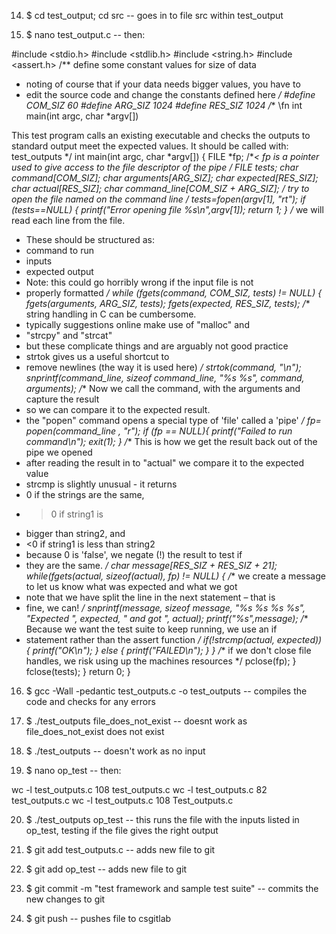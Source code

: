 14. $ cd test_output; cd src -- goes in to file src within test_output

15. $ nano test_output.c -- then: 

#include <stdio.h>
#include <stdlib.h>
#include <string.h>
#include <assert.h>
/** define some constant values for size of data
* noting of course that if your data needs bigger values, you have to
* edit the source code and change the constants defined here
*/
#define COM_SIZ 60
#define ARG_SIZ 1024
#define RES_SIZ 1024
/** \fn int main(int argc, char *argv[])

 This test program calls an existing executable and checks the
 outputs to standard output meet the expected values.
 It should be called with:
 test_outputs <filename which contains test definitions>
*/
int main(int argc, char *argv[]) {
 FILE *fp; /**< fp is a pointer used to give access to the file
descriptor of the pipe */
 FILE *tests;
 char command[COM_SIZ];
 char arguments[ARG_SIZ];
 char expected[RES_SIZ];
 char actual[RES_SIZ];
 char command_line[COM_SIZ + ARG_SIZ];
 /** try to open the file named on the command line */
 tests=fopen(argv[1], "rt");
 if (tests==NULL) {
 printf("Error opening file %s\n",argv[1]);
 return 1;
 }
 /** we will read each line from the file.
 * These should be structured as:
 * command to run
 * inputs
 * expected output
 * Note: this could go horribly wrong if the input file is not
 * properly formatted
 */
 while (fgets(command, COM_SIZ, tests) != NULL) {
 fgets(arguments, ARG_SIZ, tests);
 fgets(expected, RES_SIZ, tests);
 /** string handling in C can be cumbersome.
 * typically suggestions online make use of "malloc" and
 * "strcpy" and "strcat"
 * but these complicate things and are arguably not good practice
 * strtok gives us a useful shortcut to
 * remove newlines (the way it is used here)
 */
 strtok(command, "\n");
 snprintf(command_line, sizeof command_line, "%s %s", command, arguments);
 /** Now we call the command, with the arguments and capture the result
 * so we can compare it to the expected result.
 * the "popen" command opens a special type of 'file' called a 'pipe'
 */
 fp= popen(command_line , "r");
 if (fp == NULL){
 printf("Failed to run command\n");
 exit(1);
 }
 /** This is how we get the result back out of the pipe we opened
 * after reading the result in to "actual" we compare it to the expected value
 * strcmp is slightly unusual - it returns
 * 0 if the strings are the same,
 * >0 if string1 is
 * bigger than string2, and
 * <0 if string1 is less than string2
 * because 0 is 'false', we negate (!) the result to test if
 * they are the same.
 */
 char message[RES_SIZ + RES_SIZ + 21];
 while(fgets(actual, sizeof(actual), fp) != NULL) {
 /** we create a message to let us know what was expected and what we got
 * note that we have split the line in the next statement – that is
 * fine, we can!
 */
 snprintf(message, sizeof message, "%s %s %s %s",
 "Expected ", expected, " and got ", actual);
 printf("%s",message);
 /** Because we want the test suite to keep running, we use an if
 * statement rather than the assert function
 */
 if(!strcmp(actual, expected)) {
 printf("OK\n");
 }
 else {
 printf("FAILED\n");
 }
 }
 /** if we don't close file handles, we risk using up the machines resources
 */
 pclose(fp);
 }
 fclose(tests);
 }
 return 0;
}

16. $ gcc -Wall -pedantic test_outputs.c -o test_outputs -- compiles the code and checks for any errors

17. $ ./test_outputs file_does_not_exist -- doesnt work as file_does_not_exist does not exist

18. $ ./test_outputs -- doesn't work as no input

19. $ nano op_test -- then:

wc -l
test_outputs.c
108 test_outputs.c
wc -l
test_outputs.c
82 test_outputs.c
wc -l
test_outputs.c
108 Test_outputs.c

20. $ ./test_outputs op_test -- this runs the file with the inputs listed in op_test, testing if the file gives the right output

21. $ git add test_outputs.c -- adds new file to git

22. $ git add op_test -- adds new file to git

23. $ git commit -m "test framework and sample test suite" -- commits the new changes to git
 
24. $ git push -- pushes file to csgitlab
